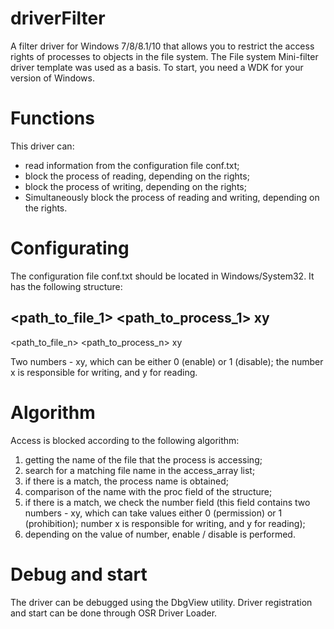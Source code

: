 # driverFilter
A filter driver for Windows 7/8/8.1/10 that allows you to restrict the access rights of processes to objects in the file system.
The File system Mini-filter driver template was used as a basis. To start, you need a WDK for your version of Windows.

# Functions
This driver can:
- read information from the configuration file conf.txt;
- block the process of reading, depending on the rights;
- block the process of writing, depending on the rights;
- Simultaneously block the process of reading and writing, depending on the rights.

# Configurating
The configuration file conf.txt should be located in Windows/System32.
It has the following structure:

<path_to_file_1> <path_to_process_1> xy
-------------------------------------
<path_to_file_n> <path_to_process_n> xy

Two numbers - xy, which can be either 0 (enable) or 1 (disable); the number x is responsible for writing, and y for reading.

# Algorithm
Access is blocked according to the following algorithm:
1) getting the name of the file that the process is accessing;
2) search for a matching file name in the access_array list;
3) if there is a match, the process name is obtained;
4) comparison of the name with the proc field of the structure;
5) if there is a match, we check the number field (this field contains two numbers - xy, which can take values ​​either 0 (permission) or 1 (prohibition); number x is responsible for writing, and y for reading);
6) depending on the value of number, enable / disable is performed.

# Debug and start
The driver can be debugged using the DbgView utility. Driver registration and start can be done through OSR Driver Loader.